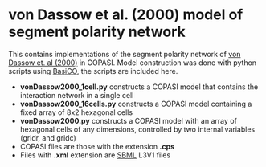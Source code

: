 # von Dassow et al. (2000) model of segment polarity network

This contains implementations of the segment polarity network of [von Dassow et. al (2000)](https://doi.org/10.1038/35018085) in COPASI. Model construction was done with python scripts using [BasiCO](https://github.com/copasi/basico), the scripts are included here.

 - **vonDassow2000_1cell.py** constructs a COPASI model that contains the interaction network in a single cell
 - **vonDassow2000_16cells.py** constructs a COPASI model containing a fixed array of 8x2 hexagonal cells
 -  **vonDassow2000.py** constructs a COPASI model with an array of hexagonal cells of any dimensions, controlled by two internal variables (gridr, and gridc)
 - COPASI files are those with the extension **.cps**
 - Files with **.xml** extension are [SBML](https://sbml.org/) L3V1 files
